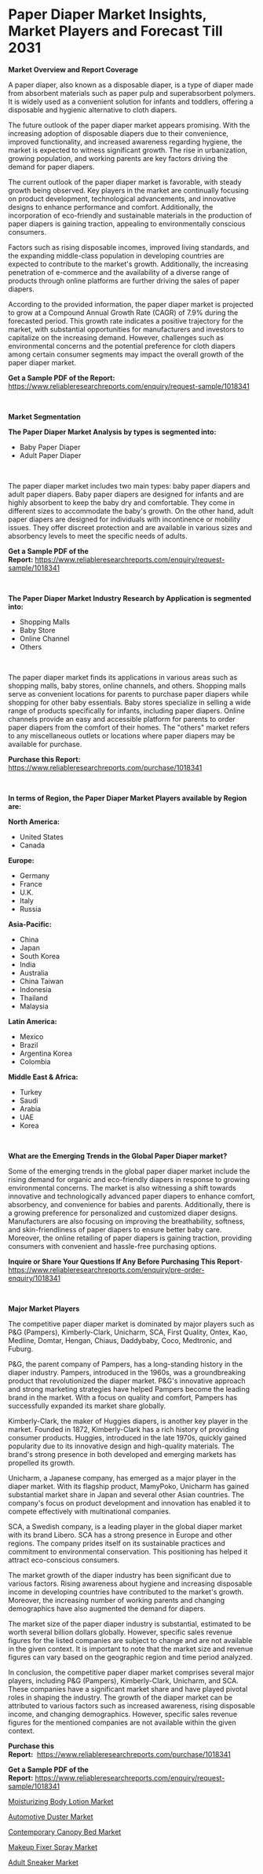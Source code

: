 <p><h1>Paper Diaper Market Insights, Market Players and Forecast Till 2031</h1></p><p><strong>Market Overview and Report Coverage</strong></p>
<p><p>A paper diaper, also known as a disposable diaper, is a type of diaper made from absorbent materials such as paper pulp and superabsorbent polymers. It is widely used as a convenient solution for infants and toddlers, offering a disposable and hygienic alternative to cloth diapers.</p><p>The future outlook of the paper diaper market appears promising. With the increasing adoption of disposable diapers due to their convenience, improved functionality, and increased awareness regarding hygiene, the market is expected to witness significant growth. The rise in urbanization, growing population, and working parents are key factors driving the demand for paper diapers.</p><p>The current outlook of the paper diaper market is favorable, with steady growth being observed. Key players in the market are continually focusing on product development, technological advancements, and innovative designs to enhance performance and comfort. Additionally, the incorporation of eco-friendly and sustainable materials in the production of paper diapers is gaining traction, appealing to environmentally conscious consumers.</p><p>Factors such as rising disposable incomes, improved living standards, and the expanding middle-class population in developing countries are expected to contribute to the market's growth. Additionally, the increasing penetration of e-commerce and the availability of a diverse range of products through online platforms are further driving the sales of paper diapers.</p><p>According to the provided information, the paper diaper market is projected to grow at a Compound Annual Growth Rate (CAGR) of 7.9% during the forecasted period. This growth rate indicates a positive trajectory for the market, with substantial opportunities for manufacturers and investors to capitalize on the increasing demand. However, challenges such as environmental concerns and the potential preference for cloth diapers among certain consumer segments may impact the overall growth of the paper diaper market.</p></p>
<p><strong>Get a Sample PDF of the Report:</strong> <a href="https://www.reliableresearchreports.com/enquiry/request-sample/1018341">https://www.reliableresearchreports.com/enquiry/request-sample/1018341</a></p>
<p>&nbsp;</p>
<p><strong>Market Segmentation</strong></p>
<p><strong>The Paper Diaper Market Analysis by types is segmented into:</strong></p>
<p><ul><li>Baby Paper Diaper</li><li>Adult Paper Diaper</li></ul></p>
<p>&nbsp;</p>
<p><p>The paper diaper market includes two main types: baby paper diapers and adult paper diapers. Baby paper diapers are designed for infants and are highly absorbent to keep the baby dry and comfortable. They come in different sizes to accommodate the baby's growth. On the other hand, adult paper diapers are designed for individuals with incontinence or mobility issues. They offer discreet protection and are available in various sizes and absorbency levels to meet the specific needs of adults.</p></p>
<p><strong>Get a Sample PDF of the Report:</strong>&nbsp;<a href="https://www.reliableresearchreports.com/enquiry/request-sample/1018341">https://www.reliableresearchreports.com/enquiry/request-sample/1018341</a></p>
<p>&nbsp;</p>
<p><strong>The Paper Diaper Market Industry Research by Application is segmented into:</strong></p>
<p><ul><li>Shopping Malls</li><li>Baby Store</li><li>Online Channel</li><li>Others</li></ul></p>
<p>&nbsp;</p>
<p><p>The paper diaper market finds its applications in various areas such as shopping malls, baby stores, online channels, and others. Shopping malls serve as convenient locations for parents to purchase paper diapers while shopping for other baby essentials. Baby stores specialize in selling a wide range of products specifically for infants, including paper diapers. Online channels provide an easy and accessible platform for parents to order paper diapers from the comfort of their homes. The "others" market refers to any miscellaneous outlets or locations where paper diapers may be available for purchase.</p></p>
<p><strong>Purchase this Report:</strong>&nbsp; <a href="https://www.reliableresearchreports.com/purchase/1018341">https://www.reliableresearchreports.com/purchase/1018341</a></p>
<p>&nbsp;</p>
<p><strong>In terms of Region, the Paper Diaper Market Players available by Region are:</strong></p>
<p>
    <p> <strong> North America: </strong>
        <ul>
            <li>United States</li>
            <li>Canada</li>
        </ul>
        </p> 
    <p> <strong> Europe: </strong>
        <ul>
            <li>Germany</li>
            <li>France</li>
            <li>U.K.</li>
            <li>Italy</li>
            <li>Russia</li>
        </ul>
        </p> 
    <p> <strong> Asia-Pacific: </strong>
        <ul>
            <li>China</li>
            <li>Japan</li>
            <li>South Korea</li>
            <li>India</li>
            <li>Australia</li>
            <li>China Taiwan</li>
            <li>Indonesia</li>
            <li>Thailand</li>
            <li>Malaysia</li>
        </ul>
        </p> 
    <p> <strong> Latin America: </strong>
        <ul>
            <li>Mexico</li>
            <li>Brazil</li>
            <li>Argentina Korea</li>
            <li>Colombia</li>
        </ul>
        </p> 
    <p> <strong> Middle East & Africa: </strong>
        <ul>
            <li>Turkey</li>
            <li>Saudi</li>
            <li>Arabia</li>
            <li>UAE</li>
            <li>Korea</li>
        </ul>
    </p>
    </p>
<p>&nbsp;</p>
<p><strong>What are the Emerging Trends in the Global Paper Diaper market?</strong></p>
<p><p>Some of the emerging trends in the global paper diaper market include the rising demand for organic and eco-friendly diapers in response to growing environmental concerns. The market is also witnessing a shift towards innovative and technologically advanced paper diapers to enhance comfort, absorbency, and convenience for babies and parents. Additionally, there is a growing preference for personalized and customized diaper designs. Manufacturers are also focusing on improving the breathability, softness, and skin-friendliness of paper diapers to ensure better baby care. Moreover, the online retailing of paper diapers is gaining traction, providing consumers with convenient and hassle-free purchasing options.</p></p>
<p><strong>Inquire or Share Your Questions If Any Before Purchasing This Report</strong>- <a href="https://www.reliableresearchreports.com/enquiry/pre-order-enquiry/1018341">https://www.reliableresearchreports.com/enquiry/pre-order-enquiry/1018341</a></p>
<p>&nbsp;</p>
<p><strong>Major Market Players</strong></p>
<p><p>The competitive paper diaper market is dominated by major players such as P&G (Pampers), Kimberly-Clark, Unicharm, SCA, First Quality, Ontex, Kao, Medline, Domtar, Hengan, Chiaus, Daddybaby, Coco, Medtronic, and Fuburg. </p><p>P&G, the parent company of Pampers, has a long-standing history in the diaper industry. Pampers, introduced in the 1960s, was a groundbreaking product that revolutionized the diaper market. P&G's innovative approach and strong marketing strategies have helped Pampers become the leading brand in the market. With a focus on quality and comfort, Pampers has successfully expanded its market share globally.</p><p>Kimberly-Clark, the maker of Huggies diapers, is another key player in the market. Founded in 1872, Kimberly-Clark has a rich history of providing consumer products. Huggies, introduced in the late 1970s, quickly gained popularity due to its innovative design and high-quality materials. The brand's strong presence in both developed and emerging markets has propelled its growth.</p><p>Unicharm, a Japanese company, has emerged as a major player in the diaper market. With its flagship product, MamyPoko, Unicharm has gained substantial market share in Japan and several other Asian countries. The company's focus on product development and innovation has enabled it to compete effectively with multinational companies.</p><p>SCA, a Swedish company, is a leading player in the global diaper market with its brand Libero. SCA has a strong presence in Europe and other regions. The company prides itself on its sustainable practices and commitment to environmental conservation. This positioning has helped it attract eco-conscious consumers.</p><p>The market growth of the diaper industry has been significant due to various factors. Rising awareness about hygiene and increasing disposable income in developing countries have contributed to the market's growth. Moreover, the increasing number of working parents and changing demographics have also augmented the demand for diapers.</p><p>The market size of the paper diaper industry is substantial, estimated to be worth several billion dollars globally. However, specific sales revenue figures for the listed companies are subject to change and are not available in the given context. It is important to note that the market size and revenue figures can vary based on the geographic region and time period analyzed.</p><p>In conclusion, the competitive paper diaper market comprises several major players, including P&G (Pampers), Kimberly-Clark, Unicharm, and SCA. These companies have a significant market share and have played pivotal roles in shaping the industry. The growth of the diaper market can be attributed to various factors such as increased awareness, rising disposable income, and changing demographics. However, specific sales revenue figures for the mentioned companies are not available within the given context.</p></p>
<p><strong>Purchase this Report:</strong>&nbsp;&nbsp;<a href="https://www.reliableresearchreports.com/purchase/1018341">https://www.reliableresearchreports.com/purchase/1018341</a></p>
<p></p>
<p><strong>Get a Sample PDF of the Report:</strong>&nbsp;<a href="https://www.reliableresearchreports.com/enquiry/request-sample/1018341">https://www.reliableresearchreports.com/enquiry/request-sample/1018341</a></p>
<p><p><a href="https://github.com/RoccoManning/Market-Research-Report-List-2/blob/main/moisturizing-body-lotion-market.md">Moisturizing Body Lotion Market</a></p><p><a href="https://github.com/NorbertYates/Market-Research-Report-List-2/blob/main/automotive-duster-market.md">Automotive Duster Market</a></p><p><a href="https://github.com/GroverBarry/Market-Research-Report-List-2/blob/main/contemporary-canopy-bed-market.md">Contemporary Canopy Bed Market</a></p><p><a href="https://github.com/CliffMedina6/Market-Research-Report-List-2/blob/main/makeup-fixer-spray-market.md">Makeup Fixer Spray Market</a></p><p><a href="https://github.com/RickHolmes3/Market-Research-Report-List-2/blob/main/adult-sneaker-market.md">Adult Sneaker Market</a></p></p>